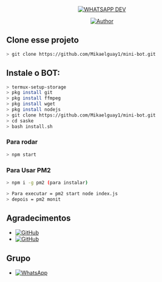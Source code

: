 
<p align="center">
<a href="#"><img title="WHATSAPP DEV" src="https://img.shields.io/badge/Termux Whatsapp Bot-green?colorA=%23ff0000&colorB=%23017e40&style=for-the-badge"></a>
</p>
<p align="center">
<a href="https://github.com/admcauss-alt"><img title="Author" src="https://img.shields.io/badge/Author-CAUSS-red.svg?style=for-the-badge&logo=github"></a>
</p>

## Clone esse projeto

```bash
> git clone https://github.com/Mikaelguay1/mini-bot.git
```

## Instale o BOT:

```bash
> termux-setup-storage
> pkg install git
> pkg install ffmpeg
> pkg install wget
> pkg install nodejs
> git clone https://github.com/Mikaelguay1/mini-bot.git
> cd saske
> bash install.sh
```

### Para rodar
```bash
> npm start
```
### Para Usar PM2
```bash
> npm i -g pm2 (para instalar)

> Para executar = pm2 start node index.js
> depois = pm2 monit
```

## Agradecimentos
* <a href="https://github.com/viniciusgdr"><img alt="GitHub" src="https://img.shields.io/badge/adiwajshing/Baileys%20-%23121011.svg?&style=for-the-badge&logo=github&logoColor=white"/></a>
*  <a href="https://github.com/MhankBarBar"><img alt="GitHub" src="https://img.shields.io/badge/MhankBarBar%20-%23121011.svg?&style=for-the-badge&logo=github&logoColor=white"/></a>
## Grupo
* <a href="https://chat.whatsapp.com/FpLSbHJhNzsHli8kdhjS0B"><img alt="WhatsApp" src="https://img.shields.io/badge/WhatsApp%20Group-25D366?style=for-the-badge&logo=whatsapp&logoColor=white"/></a>


